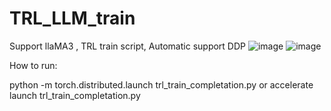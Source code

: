 # TRL_LLM_train
Support llaMA3 ,
TRL train script, Automatic support DDP
![image](https://github.com/hellangleZ/TRL_LLM_train/assets/15274284/d931f34b-2367-4088-bdfc-dbef2931bbfb)
![image](https://github.com/hellangleZ/TRL_LLM_train/assets/15274284/f449fc37-fca0-43f8-b7a3-f67f10e0b2b4)

How to run:

 python -m torch.distributed.launch trl_train_completation.py or accelerate launch trl_train_completation.py
